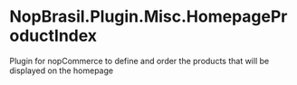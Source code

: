 # NopBrasil.Plugin.Misc.HomepageProductIndex
Plugin for nopCommerce to define and order the products that will be displayed on the homepage
